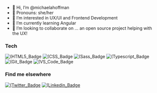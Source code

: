 - 👋 Hi, I’m @michaelahoffman
- 🙂 Pronouns: she/her
- 👀 I’m interested in UX/UI and Frontend Development
- 🌱 I’m currently learning Angular
- 💞️ I’m looking to collaborate on ... an open source project helping with the UX! 

### Tech ### 

![(HTML5_Badge](https://camo.githubusercontent.com/2fad14d202b24de54ef28fb28fc41b3fe661fc22ca72ab6045ed280d277bb536/68747470733a2f2f696d672e736869656c64732e696f2f62616467652f2d48544d4c352d4533344632363f7374796c653d666c6174266c6f676f3d68746d6c35266c6f676f436f6c6f723d7768697465) ![(CSS_Badge](https://camo.githubusercontent.com/106cfcc1bea1938e98f03e1291b18f30091ec44513da900b54f988416824d3b7/68747470733a2f2f696d672e736869656c64732e696f2f62616467652f2d435353332d3135373242363f7374796c653d666c6174266c6f676f3d63737333266c6f676f436f6c6f723d7768697465) ![(Sass_Badge](https://camo.githubusercontent.com/f2ec0c17c86b1f972b60ed9a58a325e2bd41ccd110be1db9a723623de15fdfc7/68747470733a2f2f696d672e736869656c64732e696f2f62616467652f2d536173732d6363363639393f7374796c653d666c6174266c6f676f3d73617373266c6f676f436f6c6f723d666666666666) ![(Typescript_Badge](https://img.shields.io/badge/Typescript-3178c6?style=flat-square&lableColor=1ca0f1&logo=typescript&logoColor=white)
![(Git_Badge](https://camo.githubusercontent.com/ca51e630ca5d23785b14d5122a126bd79bb31c6eb3a9cc3bec2807e4fb2769be/687474703a2f2f696d672e736869656c64732e696f2f62616467652f2d4769742d4631353032463f7374796c653d666c6174266c6f676f3d676974266c6f676f436f6c6f723d464646464646) ![(VS_Code_Badge](https://camo.githubusercontent.com/dcba282d85f141d78beb44a3a4f48c7f929f3ac7aaedd77a490e7a64fdcf2096/687474703a2f2f696d672e736869656c64732e696f2f62616467652f2d5653253230436f64652d3030374143433f7374796c653d666c6174266c6f676f3d76697375616c25323073747564696f253230636f6465266c6f676f436f6c6f723d7768697465)

### Find me elsewhere ### 

[![(Twitter_Badge](https://img.shields.io/badge/Twitter-1ca0f1?style=flat-square&lableColor=1ca0f1&logo=twitter&logoColor=white&link=https://twitter.com/md_hoffman)](https://twitter.com/md_hoffman) [![(Linkedin_Badge](https://img.shields.io/badge/Linkedin-blue?style=flat-square&lableColor=1ca0f1&logo=Linkedin&logoColor=white&link=https://www.linkedin.com/in/michaeladhoffman/)](https://www.linkedin.com/in/michaeladhoffman/)
